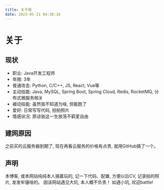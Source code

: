 ```yaml
---
title: 关于我
date: 2023-05-21 04:38:16
---
```


# 关于

## 现状
- 职业: Java开发工程师
- 年限: 3年
- 普通攻击: Python, C/C++, JS, React, Vue等
- 主动技能: Java, MySQL, Spring Boot, Spring Cloud, Redis, RocketMQ, 分布式微服务相关
- 被动技能: 虽然我不知道为啥, 但能跑了
- 爱好: 日常写写代码, 拍拍照片
- 情感状况: 原谅我这一生放荡不羁爱自由

## 建网原因
之前买的云服务器到期了, 现在再看云服务的价格有点贵, 就用GitHub搞了一个。

## 声明
本博客, 或本网站纯纯本人搞着玩的, 记一下代码、配置, 方便以后CV, 记录拍的照片, 发发牢骚啥的。 因该网站遇见大坑, 本人概不负责！ 如遇小坑, 欢迎battle!
